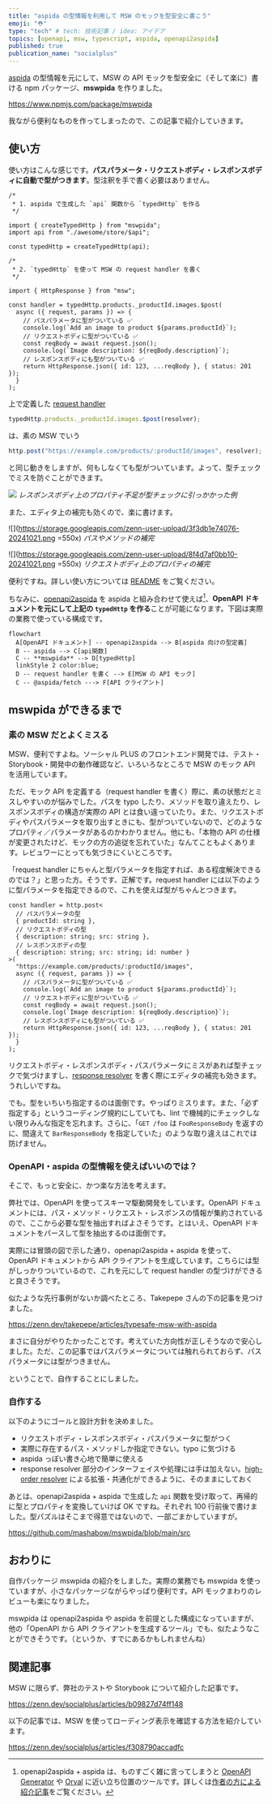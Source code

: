 ```yaml
---
title: "aspida の型情報を利用して MSW のモックを型安全に書こう"
emoji: "⛑️"
type: "tech" # tech: 技術記事 / idea: アイデア
topics: [openapi, msw, typescript, aspida, openapi2aspida]
published: true
publication_name: "socialplus"
---
```


[aspida](https://github.com/aspida/aspida) の型情報を元にして、MSW の API モックを型安全に（そして楽に）書ける npm パッケージ、**mswpida** を作りました。

https://www.npmjs.com/package/mswpida

我ながら便利なものを作ってしまったので、この記事で紹介していきます。

## 使い方

使い方はこんな感じです。**パスパラメータ・リクエストボディ・レスポンスボディに自動で型がつきます**。型注釈を手で書く必要はありません。

```ts:mswpida の使い方
/*
 * 1. aspida で生成した `api` 関数から `typedHttp` を作る
 */

import { createTypedHttp } from "mswpida";
import api from "./awesome/store/$api";

const typedHttp = createTypedHttp(api);

/*
 * 2. `typedHttp` を使って MSW の request handler を書く
 */

import { HttpResponse } from "msw";

const handler = typedHttp.products._productId.images.$post(
  async ({ request, params }) => {
    // パスパラメータに型がついている ✅
    console.log(`Add an image to product ${params.productId}`);
    // リクエストボディに型がついている ✅
    const reqBody = await request.json();
    console.log(`Image description: ${reqBody.description}`);
    // レスポンスボディにも型がついている ✅
    return HttpResponse.json({ id: 123, ...reqBody }, { status: 201 });
  }
);
```

上で定義した [request handler](https://mswjs.io/docs/concepts/request-handler)

```ts
typedHttp.products._productId.images.$post(resolver);
```

は、素の MSW でいう

```ts
http.post("https://example.com/products/:productId/images", resolver);
```

と同じ動きをしますが、何もしなくても型がついています。よって、型チェックでミスを防ぐことができます。

![](https://storage.googleapis.com/zenn-user-upload/bd94096957cc-20241021.png)
_レスポンスボディ上のプロパティ不足が型チェックに引っかかった例_

また、エディタ上の補完も効くので、楽に書けます。

![](https://storage.googleapis.com/zenn-user-upload/3f3db1e74076-20241021.png =550x)
_パスやメソッドの補完_

![](https://storage.googleapis.com/zenn-user-upload/8f4d7af0bb10-20241021.png =550x)
_リクエストボディ上のプロパティの補完_

便利ですね。詳しい使い方については [README](https://github.com/mashabow/mswpida/blob/main/README.ja.md) をご覧ください。

ちなみに、[openapi2aspida](https://github.com/aspida/openapi2aspida) を aspida と組み合わせて使えば[^1]、**OpenAPI ドキュメントを元にして上記の `typedHttp` を作る**ことが可能になります。下図は実際の業務で使っている構成です。

[^1]: openapi2aspida + aspida は、ものすごく雑に言ってしまうと [OpenAPI Generator](https://openapi-generator.tech/) や [Orval](https://orval.dev/) に近い立ち位置のツールです。詳しくは[作者の方による紹介記事](https://zenn.dev/solufa/articles/getting-started-with-aspida)をご覧ください。

```mermaid
flowchart
  A[OpenAPI ドキュメント] -- openapi2aspida --> B[aspida 向けの型定義]
  B -- aspida --> C[api関数]
  C -- **mswpida** --> D[typedHttp]
  linkStyle 2 color:blue;
  D -- request handler を書く --> E[MSW の API モック]
  C -- @aspida/fetch ---> F[API クライアント]
```

## mswpida ができるまで

### 素の MSW だとよくミスる

MSW、便利ですよね。ソーシャル PLUS のフロントエンド開発では、テスト・Storybook・開発中の動作確認など、いろいろなところで MSW のモック API を活用しています。

ただ、モック API を定義する（request handler を書く）際に、素の状態だとミスしやすいのが悩みでした。パスを typo したり、メソッドを取り違えたり、レスポンスボディの構造が実際の API とは食い違っていたり。また、リクエストボディやパスパラメータを取り出すときにも、型がついていないので、どのようなプロパティ／パラメータがあるのかわかりません。他にも、「本物の API の仕様が変更されたけど、モックの方の追従を忘れていた」なんてこともよくあります。レビュワーにとっても気づきにくいところです。

「request handler にちゃんと型パラメータを指定すれば、ある程度解決できるのでは？」と思った方。そうです、正解です。request handler には以下のように型パラメータを指定できるので、これを使えば型がちゃんとつきます。

```ts:記事冒頭のサンプルを mswpida を使わずに書いた例。手動で型づけしている
const handler = http.post<
  // パスパラメータの型
  { productId: string },
  // リクエストボディの型
  { description: string; src: string },
  // レスポンスボディの型
  { description: string; src: string; id: number }
>(
  "https://example.com/products/:productId/images",
  async ({ request, params }) => {
    // パスパラメータに型がついている ✅
    console.log(`Add an image to product ${params.productId}`);
    // リクエストボディに型がついている ✅
    const reqBody = await request.json();
    console.log(`Image description: ${reqBody.description}`);
    // レスポンスボディにも型がついている ✅
    return HttpResponse.json({ id: 123, ...reqBody }, { status: 201 });
  }
);
```

リクエストボディ・レスポンスボディ・パスパラメータにミスがあれば型チェックで気づけますし、[response resolver](https://mswjs.io/docs/concepts/response-resolver) を書く際にエディタの補完も効きます。うれしいですね。

でも。型をいちいち指定するのは面倒です。やっぱりミスります。また、「必ず指定する」というコーディング規約にしていても、lint で機械的にチェックしない限りみんな指定を忘れます。さらに、「`GET /foo` は `FooResponseBody` を返すのに、間違えて `BarResponseBody` を指定していた」のような取り違えはこれでは防げません。

### OpenAPI・aspida の型情報を使えばいいのでは？

そこで、もっと安全に、かつ楽な方法を考えます。

弊社では、OpenAPI を使ってスキーマ駆動開発をしています。OpenAPI ドキュメントには、パス・メソッド・リクエスト・レスポンスの情報が集約されているので、ここから必要な型を抽出すればよさそうです。とはいえ、OpenAPI ドキュメントをパースして型を抽出するのは面倒です。

実際には冒頭の図で示した通り、openapi2aspida + aspida を使って、OpenAPI ドキュメントから API クライアントを生成しています。こちらには型がしっかりついているので、これを元にして request handler の型づけができると良さそうです。

似たような先行事例がないか調べたところ、Takepepe さんの下の記事を見つけました。

https://zenn.dev/takepepe/articles/typesafe-msw-with-aspida

まさに自分がやりたかったことです。考えていた方向性が正しそうなので安心しました。ただ、この記事ではパスパラメータについては触れられておらず、パスパラメータには型がつきません。

ということで、自作することにしました。

### 自作する

以下のようにゴールと設計方針を決めました。

- リクエストボディ・レスポンスボディ・パスパラメータに型がつく
- 実際に存在するパス・メソッドしか指定できない。typo に気づける
- aspida っぽい書き心地で簡単に使える
- response resolver 部分のインターフェイスや処理には手は加えない。[high-order resolver](https://mswjs.io/docs/recipes/higher-order-resolver) による拡張・共通化ができるように、そのままにしておく

あとは、openapi2aspida + aspida で生成した `api` 関数を受け取って、再帰的に型とプロパティを変換していけば OK ですね。それぞれ 100 行前後で書けました。型パズルはそこまで得意ではないので、一部ごまかしていますが。

https://github.com/mashabow/mswpida/blob/main/src

## おわりに

自作パッケージ mswpida の紹介をしました。実際の業務でも mswpida を使っていますが、小さなパッケージながらやっぱり便利です。API モックまわりのレビューも楽になりました。

mswpida は openapi2aspida や aspida を前提とした構成になっていますが、他の「OpenAPI から API クライアントを生成するツール」でも、似たようなことができそうです。（というか、すでにあるかもしれませんね）

## 関連記事

MSW に限らず、弊社のテストや Storybook について紹介した記事です。

https://zenn.dev/socialplus/articles/b09827d74ff148

以下の記事では、MSW を使ってローディング表示を確認する方法を紹介しています。

https://zenn.dev/socialplus/articles/f308790accadfc
